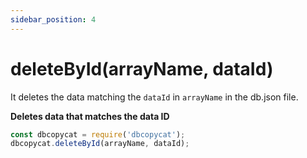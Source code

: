 ```yaml
---
sidebar_position: 4
---
```


# deleteById(arrayName, dataId)

It deletes the data matching the `dataId` in `arrayName` in the db.json file.

**Deletes data that matches the data ID**

```js
const dbcopycat = require('dbcopycat');
dbcopycat.deleteById(arrayName, dataId);
```